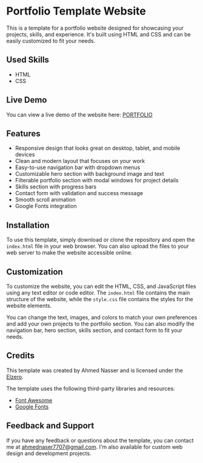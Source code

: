 # Portfolio Template Website

This is a template for a portfolio website designed for showcasing your projects, skills, and experience. It's built using HTML and CSS and can be easily customized to fit your needs.

## Used Skills

- HTML
- CSS

## Live Demo

You can view a live demo of the website here: [PORTFOLIO](https://ahmednasser111.github.io/Portfolio-Template/)

## Features

- Responsive design that looks great on desktop, tablet, and mobile devices
- Clean and modern layout that focuses on your work
- Easy-to-use navigation bar with dropdown menus
- Customizable hero section with background image and text
- Filterable portfolio section with modal windows for project details
- Skills section with progress bars
- Contact form with validation and success message
- Smooth scroll animation
- Google Fonts integration

## Installation

To use this template, simply download or clone the repository and open the `index.html` file in your web browser. You can also upload the files to your web server to make the website accessible online.

## Customization

To customize the website, you can edit the HTML, CSS, and JavaScript files using any text editor or code editor. The `index.html` file contains the main structure of the website, while the `style.css` file contains the styles for the website elements. 

You can change the text, images, and colors to match your own preferences and add your own projects to the portfolio section. You can also modify the navigation bar, hero section, skills section, and contact form to fit your needs.

## Credits

This template was created by Ahmed Nasser and is licensed under the [Elzero](https://elzero.org/). 

The template uses the following third-party libraries and resources:

- [Font Awesome](https://fontawesome.com/)
- [Google Fonts](https://fonts.google.com/)

## Feedback and Support

If you have any feedback or questions about the template, you can contact me at ahmednaser7707@gmail.com. I'm also available for custom web design and development projects.
